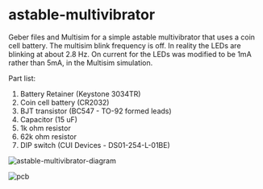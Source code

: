 # astable-multivibrator
Geber files and Multisim for a simple astable multivibrator that uses a coin cell battery. The multisim blink frequency is off. In reality the LEDs are blinking at about 2.8 Hz. On current for the LEDs was modified to be 1mA rather than 5mA, in the Multisim simulation.

Part list:
1) Battery Retainer (Keystone 3034TR)
2) Coin cell battery (CR2032)
3) BJT transistor (BC547 - TO-92 formed leads)
4) Capacitor (15 uF)
5) 1k ohm resistor
6) 62k ohm resistor
7) DIP switch (CUI Devices - DS01-254-L-01BE)

![astable-multivibrator-diagram](https://github.com/Telephos/astable-multivibrator/assets/22378231/a36d8b8e-b515-4897-ba9a-2fbaed782f21)

![pcb](https://github.com/Telephos/astable-multivibrator/assets/22378231/4b17a172-73f0-4d99-a8d0-97e6d53bbeaa)
